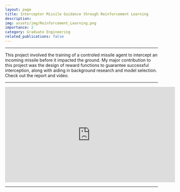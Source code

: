 ```yaml
---
layout: page
title: Interceptor Missile Guidance through Reinforcement Learning
description: 
img: assets/img/Reinforcement_Learning.png
importance: 2
category: Graduate Engineering
related_publications: false
---
```


---
This project involved the training of a controled missile agent to intercept an incoming missile before it impacted the ground. My major contribution to this project was the design of reward functions to guarantee successful interception, along with aiding in background research and model selection. Check out the report and video.

---

<iframe width="560" height="315" src="https://www.youtube.com/embed/PxFW99PnIT0?si=BqOsp-jzNwkX-WdJ" title="YouTube video player" frameborder="0" allow="accelerometer; autoplay; clipboard-write; encrypted-media; gyroscope; picture-in-picture; web-share" allowfullscreen></iframe>

---

<object data="{{ site.url }}/assets/pdf/CSCE_689__Project.pdf" width="1000" height="1000" type="application/pdf"></object>
